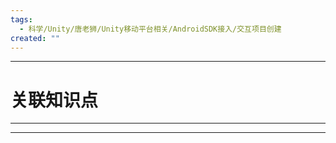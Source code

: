 ```yaml
---
tags:
  - 科学/Unity/唐老狮/Unity移动平台相关/AndroidSDK接入/交互项目创建
created: ""
---
```


---
# 关联知识点



---




---